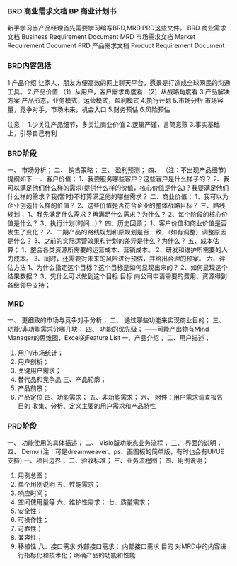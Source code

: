### BRD 商业需求文档  BP 商业计划书

新手学习当产品经理首先需要学习编写BRD,MRD,PRD这些文件。
BRD 商业需求文档 Business Requirement Document
MRD 市场需求文档 Market Requirement Document
PRD 产品需求文档 Product Requirement Document


### BRD内容包括
1.产品介绍
让家人，朋友方便高效的网上聊天平台，愿景是打造成全球网民的沟通工具。
2.产品价值
（1）从用户，客户需求角度看
（2）从战略角度看
3.产品解决方案
产品形态，业务模式，运营模式，盈利模式
4.执行计划
5.市场分析
市场容量，竞争对手，市场未来，机会入口
5.财务预估
6.风险预估


注意：
1.少关注产品细节，多关注商业价值
2.逻辑严谨，言简意赅
3.事实基础上，引导自己有利


### BRD阶段
一、 市场分析；
二、 销售策略；
三、 盈利预测；
四、 （注：不出现产品细节）
提纲如下
一、客户价值；
1、我要服务哪些客户？这些客户是什么样子的？
2、我可以满足他们什么样的需求(提供什么样的价值，核心价值是什么)？我要满足他们什么样的需求？我(暂时)不打算满足他的哪些需求？
二、商业价值；
1、我可以为企业创造什么样的价值？
2、这些价值是否符合企业的整体战略目标？
三、路线规划；
1、我先满足什么需求？再满足什么需求？为什么？
2、每个阶段的核心价值是什么？
3、执行计划(时间…)？
四、历史回顾；
1、客户价值和商业价值是否发生了变化？
2、二期产品的路线规划和原规划是否一致，（如有调整）调整原因是什么？
3、之前的实际运营效果和计划的差异是什么？为什么？
五、成本估算；
1、整合各类资源所需要的运营成本、营销成本。
2、研发和维护所需要的人力成本。
3、同时，还需要对未来的风险进行预估，并给出合理的预案。
六、评估方法
1、为什么指定这个目标？这个目标是如何显现出来的？
2、如何显现这个结果数据？
3、凭什么可以做到这个目标
目标
向公司申请需要的费用、资源得到各级领导支持；


### MRD
一、 更细致的市场与竞争对手分析；
二、 通过哪些功能来实现商业目的；
三、 功能/非功能需求分哪几块；
四、 功能的优先级；
——可能产出物有Mind Manager的思维图，Excel的Feature List
一、产品介绍；
二、用户描述；
1. 用户/市场统计；
2. 用户剖析；
3. 关键用户需求；
4. 替代品和竞争品
三、产品轮廓；
1. 产品前景；
2. 产品定位
四、功能需求；
五、非功能需求；
六、 附件：用户需求调查报告
目的
收集、分析、定义主要的用户需求和产品特性

### PRD阶段
一、 功能使用的具体描述；
二、 Visio版功能点业务流程；
三、 界面的说明；
四、 Demo
(注：可是dreamweaver、ps、画图板的简单版，有时也会有UI/UE支持)
一、项目边界；
二、验收标准；
三、业务流程图；
四、用例说明；
1. 用例总图；
2. 单个用例说明
五、性能需求；
1. 响应时间；
2. 空间使用量等
六、维护性需求；
七、质量需求；
1. 安全性；
2. 可操作性；
3. 可靠性；
4. 兼容性；
5. 移植性
八、接口需求
外部接口需求；
内部接口需求
目的
对MRD中的内容进行指标化和技术化；明确产品的功能和性能